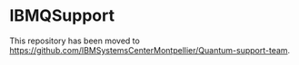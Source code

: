 # IBMQSupport
This repository has been moved to https://github.com/IBMSystemsCenterMontpellier/Quantum-support-team.
